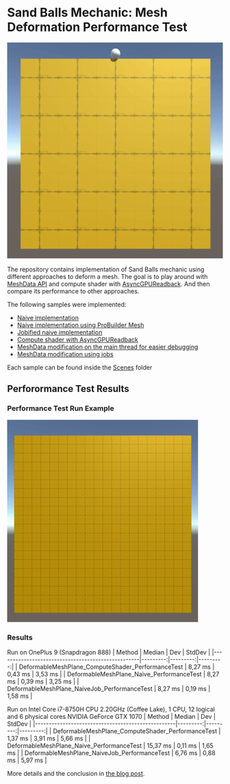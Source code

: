# Sand Balls Mechanic: Mesh Deformation Performance Test

![DeformationSample](DeformationSample.gif)

The repository contains implementation of Sand Balls mechanic using different approaches to deform a mesh.
The goal is to play around with [MeshData API](https://docs.unity3d.com/2020.1/Documentation/ScriptReference/Mesh.MeshData.html) and compute shader with [AsyncGPUReadback](https://docs.unity3d.com/ScriptReference/Rendering.AsyncGPUReadback.html).
And then compare its performance to other approaches.

The following samples were implemented:
- [Naive implementation](https://github.com/AlexMerzlikin/SandBallsMechanic-MeshDeformationPerformanceTest/blob/master/Assets/Scripts/Core/Basic/DeformableMeshPlane.cs)
- [Naive implementation using ProBuilder Mesh](https://github.com/AlexMerzlikin/SandBallsMechanic-MeshDeformationPerformanceTest/blob/master/Assets/Scripts/Core/Basic/DeformableProBuilderMeshPlane.cs)
- [Jobified naive implementation](https://github.com/AlexMerzlikin/SandBallsMechanic-MeshDeformationPerformanceTest/blob/master/Assets/Scripts/Core/JobDeformer/JobDeformableMeshPlane.cs)
- [Compute shader with AsyncGPUReadback](https://github.com/AlexMerzlikin/SandBallsMechanic-MeshDeformationPerformanceTest/blob/master/Assets/Scripts/Core/ComputeShaderDeformer/ComputeShaderAsyncGpuReadbackDeformablePlane.cs)
- [MeshData modification on the main thread for easier debugging](https://github.com/AlexMerzlikin/SandBallsMechanic-MeshDeformationPerformanceTest/blob/master/Assets/Scripts/Core/MeshData/MeshDataOnCPU/DeformableMeshDataSingleThread.cs)
- [MeshData modification using jobs](https://github.com/AlexMerzlikin/SandBallsMechanic-MeshDeformationPerformanceTest/blob/master/Assets/Scripts/Core/MeshData/JobDeformableMeshDataPlane.cs)

Each sample can be found inside the [Scenes](https://github.com/AlexMerzlikin/SandBallsMechanic-MeshDeformationPerformanceTest/tree/master/Assets/Scenes) folder

## Perforormance Test Results
### Performance Test Run Example
![PerformanceTestExample](PerformanceTest_example.gif)


### Results
Run on OnePlus 9 (Snapdragon 888)
|                                            Method |   Median |      Dev |   StdDev |
|---------------------------------------------------|---------:|---------:|---------:|
| DeformableMeshPlane_ComputeShader_PerformanceTest | 8,27 ms  | 0,43 ms  | 3,53 ms  |
| DeformableMeshPlane_Naive_PerformanceTest         | 8,27 ms  | 0,39 ms  | 3,25 ms  |
| DeformableMeshPlane_NaiveJob_PerformanceTest      | 8,27 ms  | 0,19 ms  | 1,58 ms  |

Run on Intel Core i7-8750H CPU 2.20GHz (Coffee Lake), 1 CPU, 12 logical and 6 physical cores
NVIDIA GeForce GTX 1070
|                                            Method |   Median |      Dev |   StdDev |
|---------------------------------------------------|---------:|---------:|---------:|
| DeformableMeshPlane_ComputeShader_PerformanceTest | 1,37  ms | 3,91 ms  | 5,66 ms  |
| DeformableMeshPlane_Naive_PerformanceTest         | 15,37 ms | 0,11 ms  | 1,65 ms  |
| DeformableMeshPlane_NaiveJob_PerformanceTest      | 6,76  ms | 0,88 ms  | 5,97 ms  |

More details and the conclusion in [the blog post](https://gamedev.center/sand-balls-mechanic-implementation-how-to-deform-a-mesh-the-most-performant-way-part-1/#performance_tests).
